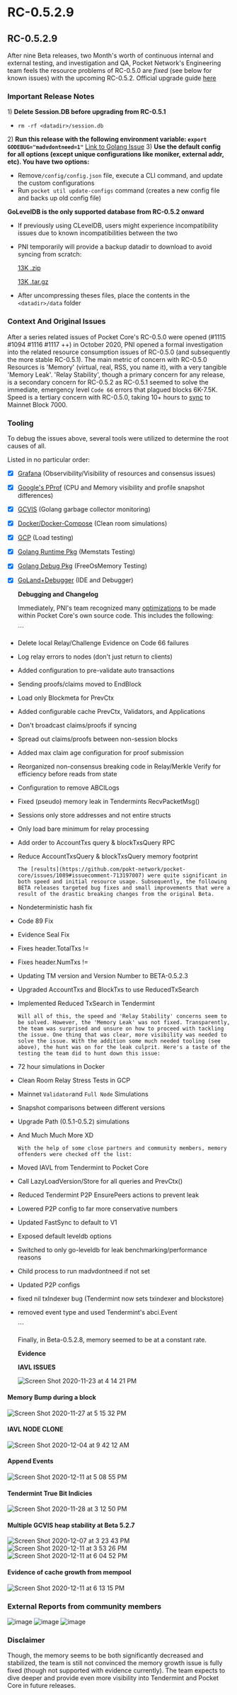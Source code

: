 # RC-0.5.2.9

## RC-0.5.2.9

After nine Beta releases, two Month's worth of continuous internal and external testing, and investigation and QA, Pocket Network's Engineering team feels the resource problems of RC-0.5.0 are _fixed_ \(see below for known issues\) with the upcoming RC-0.5.2. Official upgrade guide [here](https://docs.pokt.network/docs/network-upgrade-guide)

### Important Release Notes

1\) **Delete Session.DB before upgrading from RC-0.5.1**

* `rm -rf <datadir>/session.db`

2\) **Run this release with the following environment variable: `export GODEBUG="madvdontneed=1"`** [Link to Golang Issue](https://github.com/golang/go/issues/42330) 3\) **Use the default config for all options \(except unique configurations like moniker, external addr, etc\). You have two options:**

* Remove`/config/config.json` file, execute a CLI command, and update the custom configurations
* Run `pocket util update-configs` command \(creates a new config file and backs up old config file\) 

**GoLevelDB is the only supported database from RC-0.5.2 onward**

* If previously using CLevelDB, users might experience incompatibility issues due to known incompatibilities between the two
* PNI temporarily will provide a backup datadir to download to avoid syncing from scratch:

  [13K .zip](https://storage.googleapis.com/blockchains-data/backup_5.2.zip)

  [13K .tar.gz](https://storage.googleapis.com/blockchains-data/backup_5.2.tar.gz)

* After uncompressing theses files, place the contents in the `<datadir>/data` folder

### Context And Original Issues

After a series related issues of Pocket Core's RC-0.5.0 were opened \(\#1115 \#1094 \#1116 \#1117 ++\) in October 2020, PNI opened a formal investigation into the related resource consumption issues of RC-0.5.0 \(and subsequently the more stable RC-0.5.1\). The main metric of concern with RC-0.5.0 Resources is 'Memory' \(virtual, real, RSS, you name it\), with a very tangible 'Memory Leak'. 'Relay Stability', though a primary concern for any release, is a secondary concern for RC-0.5.2 as RC-0.5.1 seemed to solve the immediate, emergency level `Code 66` errors that plagued blocks 6K-7.5K. Speed is a tertiary concern with RC-0.5.0, taking 10+ hours to [sync](https://github.com/pokt-network/pocket-core/issues/1089#issuecomment-708439110) to Mainnet Block 7000.

### Tooling

To debug the issues above, several tools were utilized to determine the root causes of all.

Listed in no particular order:

* [x] [Grafana](https://grafana.com/) \(Observibility/Visibility of resources and consensus issues\)
* [x] [Google's PProf](https://github.com/google/pprof) \(CPU and Memory visibility and profile snapshot differences\)
* [x] [GCVIS](https://github.com/davecheney/gcvis) \(Golang garbage collector monitoring\)
* [x] [Docker/Docker-Compose](https://www.docker.com/) \(Clean room simulations\)
* [x] [GCP](https://cloud.google.com/) \(Load testing\)
* [x] [Golang Runtime Pkg](https://golang.org/pkg/runtime/) \(Memstats Testing\)
* [x] [Golang Debug Pkg](https://golang.org/pkg/runtime/debug/) \(FreeOsMemory Testing\)
* [x] [GoLand+Debugger](https://www.jetbrains.com/go/) \(IDE and Debugger\)

  **Debugging and Changelog**

  Immediately, PNI's team recognized many [optimizations](https://github.com/pokt-network/pocket-core/commits/staging?after=d637db6bc5d397812fa3b8e68d9ba661f89fc0cc+69&branch=staging) to be made within Pocket Core's own source code. This includes the following: 

  \`\`\`

* Delete local Relay/Challenge Evidence on Code 66 failures
* Log relay errors to nodes \(don't just return to clients\)
* Added configuration to pre-validate auto transactions
* Sending proofs/claims moved to EndBlock
* Load only Blockmeta for PrevCtx
* Added configurable cache PrevCtx, Validators, and Applications
* Don't broadcast claims/proofs if syncing
* Spread out claims/proofs between non-session blocks
* Added max claim age configuration for proof submission 
* Reorganized non-consensus breaking code in Relay/Merkle Verify for efficiency before reads from state
* Configuration to remove ABCILogs
* Fixed \(pseudo\) memory leak in Tendermints RecvPacketMsg\(\)
* Sessions only store addresses and not entire structs
* Only load bare minimum for relay processing
* Add order to AccountTxs query & blockTxsQuery RPC
* Reduce AccountTxsQuery & blockTxsQuery memory footprint

  ```text
  The [results](https://github.com/pokt-network/pocket-core/issues/1089#issuecomment-713197007) were quite significant in both speed and initial resource usage. Subsequently, the following BETA releases targeted bug fixes and small improvements that were a result of the drastic breaking changes from the original Beta.
  ```

* Nondeterministic hash fix
* Code 89 Fix
* Evidence Seal Fix
* Fixes header.TotalTxs !=
* Fixes header.NumTxs !=
* Updating TM version and Version Number to BETA-0.5.2.3
* Upgraded AccountTxs and BlockTxs to use ReducedTxSearch
* Implemented Reduced TxSearch in Tendermint

  ```text
  Will all of this, the speed and 'Relay Stability' concerns seem to be solved. However, the 'Memory Leak' was not fixed. Transparently, the team was surprised and unsure on how to proceed with tackling the issue. One thing that was clear, more visibility was needed to solve the issue. With the addition some much needed tooling (see above), the hunt was on for the leak culprit. Here's a taste of the testing the team did to hunt down this issue:
  ```

* 72 hour simulations in Docker
* Clean Room Relay Stress Tests in GCP
* Mainnet `Validator`and `Full Node` Simulations
* Snapshot comparisons between different versions
* Upgrade Path \(0.5.1-0.5.2\) simulations
* And Much Much More XD

  ```text
  With the help of some close partners and community members, memory offenders were checked off the list:
  ```

* Moved IAVL from Tendermint to Pocket Core
* Call LazyLoadVersion/Store for all queries and PrevCtx\(\)
* Reduced Tendermint P2P EnsurePeers actions to prevent leak
* Lowered P2P config to far more conservative numbers
* Updated FastSync to default to V1
* Exposed default leveldb options
* Switched to only go-leveldb for leak benchmarking/performance reasons
* Child process to run madvdontneed if not set
* Updated P2P configs
* fixed nil txIndexer bug \(Tendermint now sets txindexer and blockstore\)
* removed event type and used Tendermint's abci.Event

  \`\`\`

  Finally, in Beta-0.5.2.8, memory seemed to be at a constant rate. 

  **Evidence**

  **IAVL ISSUES**

  ![Screen Shot 2020-11-23 at 4 14 21 PM](https://user-images.githubusercontent.com/18633790/103254979-92ddf680-4955-11eb-830f-52a2e6a61715.png)

#### Memory Bump during a block

![Screen Shot 2020-11-27 at 5 15 32 PM](https://user-images.githubusercontent.com/18633790/103254989-996c6e00-4955-11eb-81cd-3e8f48ebdc7d.png)

#### IAVL NODE CLONE

![Screen Shot 2020-12-04 at 9 42 12 AM](https://user-images.githubusercontent.com/18633790/103254996-9d988b80-4955-11eb-9d55-411368e7a58f.png)

#### Append Events

![Screen Shot 2020-12-11 at 5 08 55 PM](https://user-images.githubusercontent.com/18633790/103255001-a1c4a900-4955-11eb-8478-c0a1fa6c2ca7.png)

#### Tendermint True Bit Indicies

![Screen Shot 2020-11-28 at 3 12 50 PM](https://user-images.githubusercontent.com/18633790/103255044-bc971d80-4955-11eb-92f4-bf8b976ab152.png)

#### Multiple GCVIS heap stability at Beta 5.2.7

![Screen Shot 2020-12-07 at 3 23 43 PM](https://user-images.githubusercontent.com/18633790/103255048-c1f46800-4955-11eb-9054-efa197900d0f.png) ![Screen Shot 2020-12-11 at 3 53 26 PM](https://user-images.githubusercontent.com/18633790/103255051-c6b91c00-4955-11eb-8014-2b31e3be08fc.png) ![Screen Shot 2020-12-11 at 6 04 52 PM](https://user-images.githubusercontent.com/18633790/103255064-d5073800-4955-11eb-8341-0ef7110d28c1.png)

#### Evidence of cache growth from mempool

![Screen Shot 2020-12-11 at 6 13 15 PM](https://user-images.githubusercontent.com/18633790/103255069-d9335580-4955-11eb-9545-0232ff6278bf.png)

### External Reports from community members

![image](https://user-images.githubusercontent.com/18633790/103255381-206e1600-4957-11eb-881c-e5aae7b25404.png) ![image](https://user-images.githubusercontent.com/18633790/103255393-2a901480-4957-11eb-9050-949dce4c0a42.png) ![image](https://user-images.githubusercontent.com/18633790/103255405-3380e600-4957-11eb-9bb2-473228bc62f1.png)

### Disclaimer

Though, the memory seems to be both significantly decreased and stabilized, the team is still not convinced the memory growth issue is fully fixed \(though not supported with evidence currently\). The team expects to dive deeper and provide even more visibility into Tendermint and Pocket Core in future releases.

